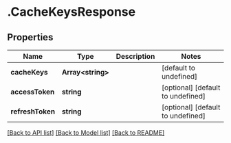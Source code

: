 # .CacheKeysResponse

## Properties

Name | Type | Description | Notes
------------ | ------------- | ------------- | -------------
**cacheKeys** | **Array&lt;string&gt;** |  | [default to undefined]
**accessToken** | **string** |  | [optional] [default to undefined]
**refreshToken** | **string** |  | [optional] [default to undefined]


[[Back to API list]](../README.md#documentation-for-api-endpoints) [[Back to Model list]](../README.md#documentation-for-models) [[Back to README]](../README.md)
